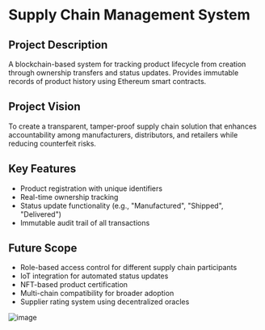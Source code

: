 # Supply Chain Management System

## Project Description
A blockchain-based system for tracking product lifecycle from creation through ownership transfers and status updates. Provides immutable records of product history using Ethereum smart contracts.

## Project Vision
To create a transparent, tamper-proof supply chain solution that enhances accountability among manufacturers, distributors, and retailers while reducing counterfeit risks.

## Key Features
- Product registration with unique identifiers
- Real-time ownership tracking
- Status update functionality (e.g., "Manufactured", "Shipped", "Delivered")
- Immutable audit trail of all transactions

## Future Scope
- Role-based access control for different supply chain participants
- IoT integration for automated status updates
- NFT-based product certification
- Multi-chain compatibility for broader adoption
- Supplier rating system using decentralized oracles

![image](https://github.com/user-attachments/assets/ac50270a-9076-4da9-90cb-7b3ea7855033)
